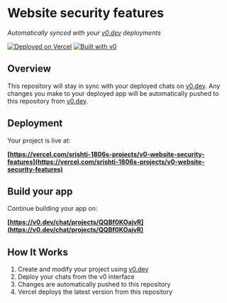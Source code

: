 # Website security features

*Automatically synced with your [v0.dev](https://v0.dev) deployments*

[![Deployed on Vercel](https://img.shields.io/badge/Deployed%20on-Vercel-black?style=for-the-badge&logo=vercel)](https://vercel.com/srishti-1806s-projects/v0-website-security-features)
[![Built with v0](https://img.shields.io/badge/Built%20with-v0.dev-black?style=for-the-badge)](https://v0.dev/chat/projects/QQBf0KOajvR)

## Overview

This repository will stay in sync with your deployed chats on [v0.dev](https://v0.dev).
Any changes you make to your deployed app will be automatically pushed to this repository from [v0.dev](https://v0.dev).

## Deployment

Your project is live at:

**[https://vercel.com/srishti-1806s-projects/v0-website-security-features](https://vercel.com/srishti-1806s-projects/v0-website-security-features)**

## Build your app

Continue building your app on:

**[https://v0.dev/chat/projects/QQBf0KOajvR](https://v0.dev/chat/projects/QQBf0KOajvR)**

## How It Works

1. Create and modify your project using [v0.dev](https://v0.dev)
2. Deploy your chats from the v0 interface
3. Changes are automatically pushed to this repository
4. Vercel deploys the latest version from this repository